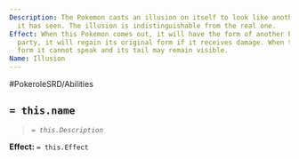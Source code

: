 ```yaml
---
Description: The Pokemon casts an illusion on itself to look like another creature
  it has seen. The illusion is indistinguishable from the real one.
Effect: When this Pokemon comes out, it will have the form of another Pokemon in the
  party, it will regain its original form if it receives damage. When taking a human
  form it cannot speak and its tail may remain visible.
Name: Illusion
---
```


#PokeroleSRD/Abilities

## `= this.name`

> *`= this.Description`*

**Effect:** `= this.Effect`